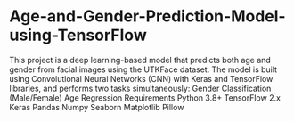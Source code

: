 # Age-and-Gender-Prediction-Model-using-TensorFlow

This project is a deep learning-based model that predicts both age and gender from facial images using the UTKFace dataset. The model is built using Convolutional Neural Networks (CNN) with Keras and TensorFlow libraries, and performs two tasks simultaneously:  Gender Classification (Male/Female) Age Regression
Requirements
Python 3.8+
TensorFlow 2.x
Keras
Pandas
Numpy
Seaborn
Matplotlib
Pillow
